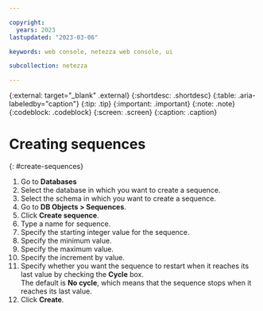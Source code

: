 ```yaml
---

copyright:
  years: 2023
lastupdated: "2023-03-06"

keywords: web console, netezza web console, ui

subcollection: netezza

---
```


{:external: target="_blank" .external}
{:shortdesc: .shortdesc}
{:table: .aria-labeledby="caption"}
{:tip: .tip}
{:important: .important}
{:note: .note}
{:codeblock: .codeblock}
{:screen: .screen}
{:caption: .caption}

# Creating sequences
{: #create-sequences}

1. Go to **Databases**
1. Select the database in which you want to create a sequence.
1. Select the schema in which you want to create a sequence.
1. Go to **DB Objects > Sequences**.
1. Click **Create sequence**.
1. Type a name for sequence.
1. Specify the starting integer value for the sequence.
1. Specify the minimum value.
1. Specify the maximum value.
1. Specify the increment by value.
1. Specify whether you want the sequence to restart when it reaches its last value by checking the **Cycle** box.  
   The default is **No cycle**, which means that the sequence stops when it reaches its last value.
1. Click **Create**.
